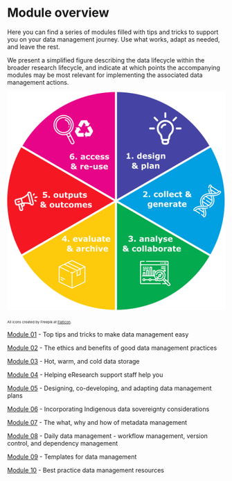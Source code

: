 # Module overview

Here you can find a series of modules filled with tips and tricks to support you on your data management journey. Use what works, adapt as needed, and leave the rest. 

We present a simplified figure describing the data lifecycle within the broader research lifecycle, and indicate at which points the accompanying modules may be most relevant for implementing the associated data management actions. 

![The data lifecycle, from design and planning through to access and re-use](../figures/research-lifecycle-v3.png)

<p> <span style="font-size: 8px"> All icons created by Freepik at <a href="https://www.flaticon.com/free-icons/">Flaticon</a>.</span></p>

[Module 01](https://genomicsaotearoa.github.io/data-management-resources/modules/module01/) - Top tips and tricks to make data management easy

[Module 02](https://genomicsaotearoa.github.io/data-management-resources/modules/module02/) - The ethics and benefits of good data management practices

[Module 03](https://genomicsaotearoa.github.io/data-management-resources/modules/module03/) - Hot, warm, and cold data storage

[Module 04](https://genomicsaotearoa.github.io/data-management-resources/modules/module04/) - Helping eResearch support staff help you

[Module 05](https://genomicsaotearoa.github.io/data-management-resources/modules/module05/) - Designing, co-developing, and adapting data management plans

[Module 06](https://genomicsaotearoa.github.io/data-management-resources/modules/module06/) - Incorporating Indigenous data sovereignty considerations

[Module 07](https://genomicsaotearoa.github.io/data-management-resources/modules/module07/) - The what, why and how of metadata management

[Module 08](https://genomicsaotearoa.github.io/data-management-resources/modules/module08/) - Daily data management - workflow management, version control, and dependency management 

[Module 09](https://genomicsaotearoa.github.io/data-management-resources/modules/module09/) - Templates for data management

[Module 10](https://genomicsaotearoa.github.io/data-management-resources/modules/module10/) - Best practice data management resources
